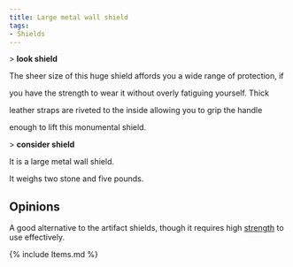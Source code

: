 ```yaml
---
title: Large metal wall shield
tags:
- Shields
---
```


\> **look shield**

The sheer size of this huge shield affords you a wide range of
protection, if

you have the strength to wear it without overly fatiguing yourself.
Thick

leather straps are riveted to the inside allowing you to grip the handle

enough to lift this monumental shield.

\> **consider shield**

It is a large metal wall shield.

It weighs two stone and five pounds.

## Opinions

A good alternative to the artifact shields, though it requires high
[strength](strength "wikilink") to use effectively.

{% include Items.md %}
